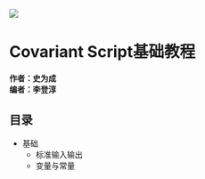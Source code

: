 ![](https://github.com/mikecovlee/covscript/raw/master/icon/covariant_script_wide.png)  
# Covariant Script基础教程 #
**作者：史为成**  
**编者：李登淳**  
## 目录 ##
- 基础  
    - 标准输入输出  
    - 变量与常量
